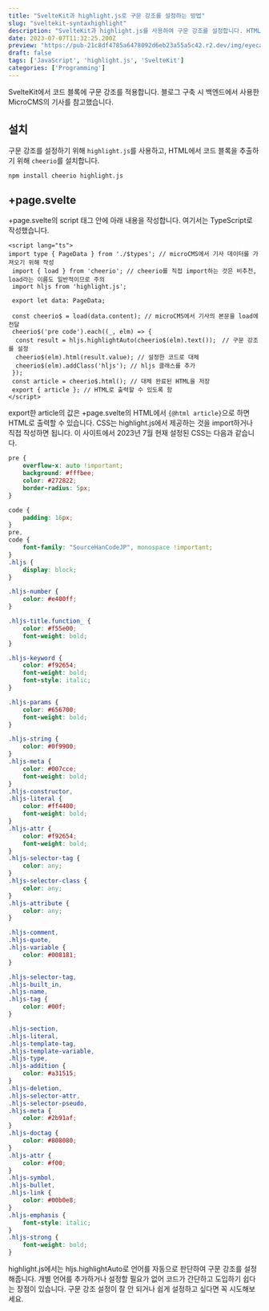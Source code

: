 ```yaml
---
title: "SvelteKit과 highlight.js로 구문 강조를 설정하는 방법"
slug: "sveltekit-syntaxhighlight"
description: "SvelteKit과 highlight.js를 사용하여 구문 강조를 설정합니다. HTML을 스크래핑하여 코드 블록을 구문 강조가 설정된 상태로 대체합니다."
date: 2023-07-07T11:32:25.200Z
preview: "https://pub-21c8df4785a6478092d6eb23a55a5c42.r2.dev/img/eyecatch/highlightsyntax.webp"
draft: false
tags: ['JavaScript', 'highlight.js', 'SvelteKit']
categories: ['Programming']
---
```


SvelteKit에서 코드 블록에 구문 강조를 적용합니다. 블로그 구축 시 백엔드에서 사용한 MicroCMS의 기사를 참고했습니다.

## 설치

구문 강조를 설정하기 위해 `highlight.js`를 사용하고, HTML에서 코드 블록을 추출하기 위해 `cheerio`를 설치합니다.

```
npm install cheerio highlight.js
```


## +page.svelte

+page.svelte의 script 태그 안에 아래 내용을 작성합니다. 여기서는 TypeScript로 작성했습니다.

```svelte
<script lang="ts">
import type { PageData } from './$types'; // microCMS에서 기사 데이터를 가져오기 위해 작성
 import { load } from 'cheerio'; // cheerio를 직접 import하는 것은 비추천, load라는 이름도 일반적이므로 주의
 import hljs from 'highlight.js';

 export let data: PageData;

 const cheerio$ = load(data.content); // microCMS에서 기사의 본문을 load에 전달
 cheerio$('pre code').each((_, elm) => {
  const result = hljs.highlightAuto(cheerio$(elm).text());　// 구문 강조를 설정
  cheerio$(elm).html(result.value); // 설정한 코드로 대체
  cheerio$(elm).addClass('hljs'); // hljs 클래스를 추가
 });
 const article = cheerio$.html(); // 대체 완료된 HTML을 저장
 export { article }; // HTML로 출력할 수 있도록 함
</script>
```

export한 article의 값은 +page.svelte의 HTML에서 ` {@html article} `으로 하면 HTML로 출력할 수 있습니다. CSS는 highlight.js에서 제공하는 것을 import하거나 직접 작성하면 됩니다. 이 사이트에서 2023년 7월 현재 설정된 CSS는 다음과 같습니다.

```css
pre {
    overflow-x: auto !important;
    background: #fffbee;
    color: #272822;
    border-radius: 5px;
}

code {
    padding: 16px;
}
pre,
code {
    font-family: "SourceHanCodeJP", monospace !important;
}
.hljs {
    display: block;
}

.hljs-number {
    color: #e400ff;
}

.hljs-title.function_ {
    color: #f55e00;
    font-weight: bold;
}

.hljs-keyword {
    color: #f92654;
    font-weight: bold;
    font-style: italic;
}

.hljs-params {
    color: #656700;
    font-weight: bold;
}

.hljs-string {
    color: #0f9900;
}
.hljs-meta {
    color: #007cce;
    font-weight: bold;
}
.hljs-constructor,
.hljs-literal {
    color: #ff4400;
    font-weight: bold;
}
.hljs-attr {
    color: #f92654;
    font-weight: bold;
}
.hljs-selector-tag {
    color: any;
}
.hljs-selector-class {
    color: any;
}
.hljs-attribute {
    color: any;
}

.hljs-comment,
.hljs-quote,
.hljs-variable {
    color: #008181;
}

.hljs-selector-tag,
.hljs-built_in,
.hljs-name,
.hljs-tag {
    color: #00f;
}

.hljs-section,
.hljs-literal,
.hljs-template-tag,
.hljs-template-variable,
.hljs-type,
.hljs-addition {
    color: #a31515;
}
.hljs-deletion,
.hljs-selector-attr,
.hljs-selector-pseudo,
.hljs-meta {
    color: #2b91af;
}
.hljs-doctag {
    color: #808080;
}
.hljs-attr {
    color: #f00;
}
.hljs-symbol,
.hljs-bullet,
.hljs-link {
    color: #00b0e8;
}
.hljs-emphasis {
    font-style: italic;
}
.hljs-strong {
    font-weight: bold;
}
```

highlight.js에서는 hljs.highlightAuto로 언어를 자동으로 판단하여 구문 강조를 설정해줍니다. 개별 언어를 추가하거나 설정할 필요가 없어 코드가 간단하고 도입하기 쉽다는 장점이 있습니다. 구문 강조 설정이 잘 안 되거나 쉽게 설정하고 싶다면 꼭 시도해보세요.